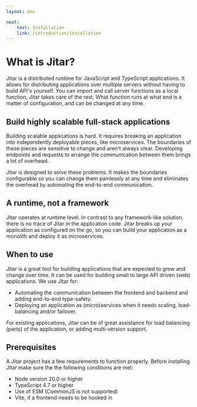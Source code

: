 ```yaml
---
layout: doc

next:
    text: Installation
    link: /introduction/installation
---
```


# What is Jitar?

Jitar is a distributed runtime for JavaScript and TypeScript applications. It allows for distributing applications over multiple servers without having to build API's yourself. You can import and call server functions as a local function, Jitar takes care of the rest. What function runs at what end is a matter of configuration, and can be changed at any time. 

## Build highly scalable full-stack applications

Building scalable applications is hard. It requires breaking an application into independently deployable pieces, like microservices. The boundaries of these pieces are sensitive to change and aren't always clear. Developing endpoints and requests to arrange the communication between them brings a lot of overhead.

Jitar is designed to solve these problems. It makes the boundaries configurable so you can change them painlessly at any time and eliminates the overhead by automating the end-to-end communication.

## A runtime, not a framework

Jitar operates at runtime level. In contrast to any framework-like solution, there is no trace of Jitar in the application code. Jitar breaks up your application as configured on the go, so you can build your application as a monolith and deploy it as microservices.

## When to use

Jitar is a great tool for building applications that are expected to grow and change over time. It can be used for building small to large API driven (web) applications. We use Jitar for:

* Automating the communication between the frontend and backend and adding end-to-end type-safety.
* Deploying an application as (micro)services when it needs scaling,  load-balancing and/or failover.

For existing applications, Jitar can be of great assistance for load balancing (parts) of the application, or adding multi-version support.

## Prerequisites

A Jitar project has a few requirements to function properly. Before installing Jitar make sure the the following conditions are met:

* Node version 20.0 or higher
* TypeScript 4.7 or higher
* Use of ESM (CommonJS is not supported)
* Vite, if a frontend needs to be hooked in